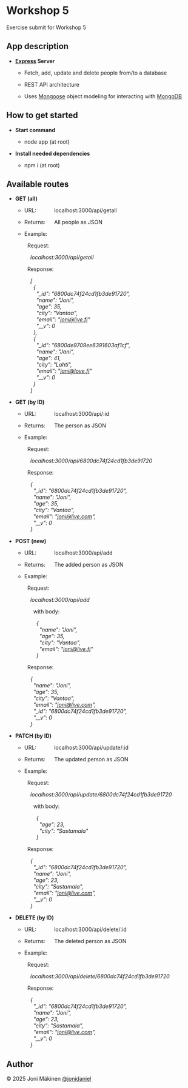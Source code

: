 # Workshop 5

Exercise submit for Workshop 5

## App description

- **[Express](https://expressjs.com) Server**

  - Fetch, add, update and delete people from/to a database

  - REST API architecture

  - Uses [Mongoose](https://mongoosejs.com) object modeling for interacting with [MongoDB](https://www.mongodb.com)

## How to get started

- **Start command**

  - node app (at root)

- **Install needed dependencies**

  - npm i (at root)

## Available routes

- **GET (all)**

  - URL:&nbsp;&nbsp;&nbsp;&nbsp;&nbsp;&nbsp;&nbsp;&nbsp;&nbsp;&nbsp;&nbsp;&nbsp;localhost:3000/api/getall

  - Returns:&nbsp;&nbsp;&nbsp;&nbsp;&nbsp;&nbsp;All people as JSON

  - Example:

    &nbsp;&nbsp;Request:

    &nbsp;&nbsp;&nbsp;&nbsp;_localhost:3000/api/getall_

    &nbsp;&nbsp;Response:

    &nbsp;&nbsp;&nbsp;&nbsp;_[_<br>
    &nbsp;&nbsp;&nbsp;&nbsp;&nbsp;&nbsp;_{_<br>
    &nbsp;&nbsp;&nbsp;&nbsp;&nbsp;&nbsp;&nbsp;&nbsp;_"\_id": "6800dc74f24cd1fb3de91720",_<br>
    &nbsp;&nbsp;&nbsp;&nbsp;&nbsp;&nbsp;&nbsp;&nbsp;_"name": "Joni",_<br>
    &nbsp;&nbsp;&nbsp;&nbsp;&nbsp;&nbsp;&nbsp;&nbsp;_"age": 35,_<br>
    &nbsp;&nbsp;&nbsp;&nbsp;&nbsp;&nbsp;&nbsp;&nbsp;_"city": "Vantaa",_<br>
    &nbsp;&nbsp;&nbsp;&nbsp;&nbsp;&nbsp;&nbsp;&nbsp;_"email": "joni@live.fi"_<br>
    &nbsp;&nbsp;&nbsp;&nbsp;&nbsp;&nbsp;&nbsp;&nbsp;_"\_\_v": 0_<br>
    &nbsp;&nbsp;&nbsp;&nbsp;&nbsp;&nbsp;_},_<br>
    &nbsp;&nbsp;&nbsp;&nbsp;&nbsp;&nbsp;_{_<br>
    &nbsp;&nbsp;&nbsp;&nbsp;&nbsp;&nbsp;&nbsp;&nbsp;_"\_id": "6800de9709ee6391603af1cf",_<br>
    &nbsp;&nbsp;&nbsp;&nbsp;&nbsp;&nbsp;&nbsp;&nbsp;_"name": "Jani",_<br>
    &nbsp;&nbsp;&nbsp;&nbsp;&nbsp;&nbsp;&nbsp;&nbsp;_"age": 41,_<br>
    &nbsp;&nbsp;&nbsp;&nbsp;&nbsp;&nbsp;&nbsp;&nbsp;_"city": "Lahti",_<br>
    &nbsp;&nbsp;&nbsp;&nbsp;&nbsp;&nbsp;&nbsp;&nbsp;_"email": "jani@love.fi"_<br>
    &nbsp;&nbsp;&nbsp;&nbsp;&nbsp;&nbsp;&nbsp;&nbsp;_"\_\_v": 0_<br>
    &nbsp;&nbsp;&nbsp;&nbsp;&nbsp;&nbsp;_}_<br>
    &nbsp;&nbsp;&nbsp;&nbsp;_]_

- **GET (by ID)**

  - URL:&nbsp;&nbsp;&nbsp;&nbsp;&nbsp;&nbsp;&nbsp;&nbsp;&nbsp;&nbsp;&nbsp;&nbsp;localhost:3000/api/:id

  - Returns:&nbsp;&nbsp;&nbsp;&nbsp;&nbsp;&nbsp;The person as JSON

  - Example:

    &nbsp;&nbsp;Request:

    &nbsp;&nbsp;&nbsp;&nbsp;_localhost:3000/api/6800dc74f24cd1fb3de91720_

    &nbsp;&nbsp;Response:

    &nbsp;&nbsp;&nbsp;&nbsp;_{_<br>
    &nbsp;&nbsp;&nbsp;&nbsp;&nbsp;&nbsp;_"\_id": "6800dc74f24cd1fb3de91720",_<br>
    &nbsp;&nbsp;&nbsp;&nbsp;&nbsp;&nbsp;_"name": "Joni",_<br>
    &nbsp;&nbsp;&nbsp;&nbsp;&nbsp;&nbsp;_"age": 35,_<br>
    &nbsp;&nbsp;&nbsp;&nbsp;&nbsp;&nbsp;_"city": "Vantaa",_<br>
    &nbsp;&nbsp;&nbsp;&nbsp;&nbsp;&nbsp;_"email": "joni@live.com",_<br>
    &nbsp;&nbsp;&nbsp;&nbsp;&nbsp;&nbsp;_"\_\_v": 0_<br>
    &nbsp;&nbsp;&nbsp;&nbsp;_}_

- **POST (new)**

  - URL:&nbsp;&nbsp;&nbsp;&nbsp;&nbsp;&nbsp;&nbsp;&nbsp;&nbsp;&nbsp;&nbsp;&nbsp;localhost:3000/api/add

  - Returns:&nbsp;&nbsp;&nbsp;&nbsp;&nbsp;&nbsp;The added person as JSON

  - Example:

    &nbsp;&nbsp;Request:

    &nbsp;&nbsp;&nbsp;&nbsp;_localhost:3000/api/add_

    &nbsp;&nbsp;&nbsp;&nbsp;&nbsp;&nbsp;with body:

    &nbsp;&nbsp;&nbsp;&nbsp;&nbsp;&nbsp;&nbsp;&nbsp;_{_<br>
    &nbsp;&nbsp;&nbsp;&nbsp;&nbsp;&nbsp;&nbsp;&nbsp;&nbsp;&nbsp;_"name": "Joni",_<br>
    &nbsp;&nbsp;&nbsp;&nbsp;&nbsp;&nbsp;&nbsp;&nbsp;&nbsp;&nbsp;_"age": 35,_<br>
    &nbsp;&nbsp;&nbsp;&nbsp;&nbsp;&nbsp;&nbsp;&nbsp;&nbsp;&nbsp;_"city": "Vantaa",_<br>
    &nbsp;&nbsp;&nbsp;&nbsp;&nbsp;&nbsp;&nbsp;&nbsp;&nbsp;&nbsp;_"email": "joni@live.fi"_<br>
    &nbsp;&nbsp;&nbsp;&nbsp;&nbsp;&nbsp;&nbsp;&nbsp;_}_

    &nbsp;&nbsp;Response:

    &nbsp;&nbsp;&nbsp;&nbsp;_{_<br>
    &nbsp;&nbsp;&nbsp;&nbsp;&nbsp;&nbsp;_"name": "Joni",_<br>
    &nbsp;&nbsp;&nbsp;&nbsp;&nbsp;&nbsp;_"age": 35,_<br>
    &nbsp;&nbsp;&nbsp;&nbsp;&nbsp;&nbsp;_"city": "Vantaa",_<br>
    &nbsp;&nbsp;&nbsp;&nbsp;&nbsp;&nbsp;_"email": "joni@live.com",_<br>
    &nbsp;&nbsp;&nbsp;&nbsp;&nbsp;&nbsp;_"\_id": "6800dc74f24cd1fb3de91720",_<br>
    &nbsp;&nbsp;&nbsp;&nbsp;&nbsp;&nbsp;_"\_\_v": 0_<br>
    &nbsp;&nbsp;&nbsp;&nbsp;_}_

- **PATCH (by ID)**

  - URL:&nbsp;&nbsp;&nbsp;&nbsp;&nbsp;&nbsp;&nbsp;&nbsp;&nbsp;&nbsp;&nbsp;&nbsp;localhost:3000/api/update/:id

  - Returns:&nbsp;&nbsp;&nbsp;&nbsp;&nbsp;&nbsp;The updated person as JSON

  - Example:

    &nbsp;&nbsp;Request:

    &nbsp;&nbsp;&nbsp;&nbsp;_localhost:3000/api/update/6800dc74f24cd1fb3de91720_

    &nbsp;&nbsp;&nbsp;&nbsp;&nbsp;&nbsp;with body:

    &nbsp;&nbsp;&nbsp;&nbsp;&nbsp;&nbsp;&nbsp;&nbsp;_{_<br>
    &nbsp;&nbsp;&nbsp;&nbsp;&nbsp;&nbsp;&nbsp;&nbsp;&nbsp;&nbsp;_"age": 23,_<br>
    &nbsp;&nbsp;&nbsp;&nbsp;&nbsp;&nbsp;&nbsp;&nbsp;&nbsp;&nbsp;_"city": "Sastamala"_<br>
    &nbsp;&nbsp;&nbsp;&nbsp;&nbsp;&nbsp;&nbsp;&nbsp;_}_

    &nbsp;&nbsp;Response:

    &nbsp;&nbsp;&nbsp;&nbsp;_{_<br>
    &nbsp;&nbsp;&nbsp;&nbsp;&nbsp;&nbsp;_"\_id": "6800dc74f24cd1fb3de91720",_<br>
    &nbsp;&nbsp;&nbsp;&nbsp;&nbsp;&nbsp;_"name": "Joni",_<br>
    &nbsp;&nbsp;&nbsp;&nbsp;&nbsp;&nbsp;_"age": 23,_<br>
    &nbsp;&nbsp;&nbsp;&nbsp;&nbsp;&nbsp;_"city": "Sastamala",_<br>
    &nbsp;&nbsp;&nbsp;&nbsp;&nbsp;&nbsp;_"email": "joni@live.com",_<br>
    &nbsp;&nbsp;&nbsp;&nbsp;&nbsp;&nbsp;_"\_\_v": 0_<br>
    &nbsp;&nbsp;&nbsp;&nbsp;_}_

- **DELETE (by ID)**

  - URL:&nbsp;&nbsp;&nbsp;&nbsp;&nbsp;&nbsp;&nbsp;&nbsp;&nbsp;&nbsp;&nbsp;&nbsp;localhost:3000/api/delete/:id

  - Returns:&nbsp;&nbsp;&nbsp;&nbsp;&nbsp;&nbsp;The deleted person as JSON

  - Example:

    &nbsp;&nbsp;Request:

    &nbsp;&nbsp;&nbsp;&nbsp;_localhost:3000/api/delete/6800dc74f24cd1fb3de91720_

    &nbsp;&nbsp;Response:

    &nbsp;&nbsp;&nbsp;&nbsp;_{_<br>
    &nbsp;&nbsp;&nbsp;&nbsp;&nbsp;&nbsp;_"\_id": "6800dc74f24cd1fb3de91720",_<br>
    &nbsp;&nbsp;&nbsp;&nbsp;&nbsp;&nbsp;_"name": "Joni",_<br>
    &nbsp;&nbsp;&nbsp;&nbsp;&nbsp;&nbsp;_"age": 23,_<br>
    &nbsp;&nbsp;&nbsp;&nbsp;&nbsp;&nbsp;_"city": "Sastamala",_<br>
    &nbsp;&nbsp;&nbsp;&nbsp;&nbsp;&nbsp;_"email": "joni@live.com",_<br>
    &nbsp;&nbsp;&nbsp;&nbsp;&nbsp;&nbsp;_"\_\_v": 0_<br>
    &nbsp;&nbsp;&nbsp;&nbsp;_}_

## Author

© 2025 Joni Mäkinen [@jonidaniel](https://github.com/jonidaniel)
